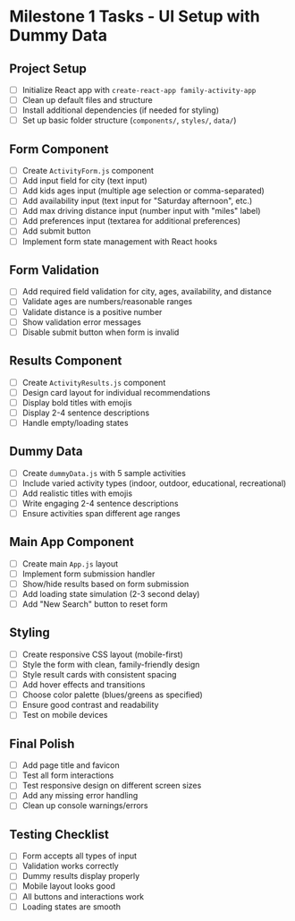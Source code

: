 # Milestone 1 Tasks - UI Setup with Dummy Data

## Project Setup
- [ ] Initialize React app with `create-react-app family-activity-app`
- [ ] Clean up default files and structure
- [ ] Install additional dependencies (if needed for styling)
- [ ] Set up basic folder structure (`components/`, `styles/`, `data/`)

## Form Component
- [ ] Create `ActivityForm.js` component
- [ ] Add input field for city (text input)
- [ ] Add kids ages input (multiple age selection or comma-separated)
- [ ] Add availability input (text input for "Saturday afternoon", etc.)
- [ ] Add max driving distance input (number input with "miles" label)
- [ ] Add preferences input (textarea for additional preferences)
- [ ] Add submit button
- [ ] Implement form state management with React hooks

## Form Validation
- [ ] Add required field validation for city, ages, availability, and distance
- [ ] Validate ages are numbers/reasonable ranges
- [ ] Validate distance is a positive number
- [ ] Show validation error messages
- [ ] Disable submit button when form is invalid

## Results Component
- [ ] Create `ActivityResults.js` component
- [ ] Design card layout for individual recommendations
- [ ] Display bold titles with emojis
- [ ] Display 2-4 sentence descriptions
- [ ] Handle empty/loading states

## Dummy Data
- [ ] Create `dummyData.js` with 5 sample activities
- [ ] Include varied activity types (indoor, outdoor, educational, recreational)
- [ ] Add realistic titles with emojis
- [ ] Write engaging 2-4 sentence descriptions
- [ ] Ensure activities span different age ranges

## Main App Component
- [ ] Create main `App.js` layout
- [ ] Implement form submission handler
- [ ] Show/hide results based on form submission
- [ ] Add loading state simulation (2-3 second delay)
- [ ] Add "New Search" button to reset form

## Styling
- [ ] Create responsive CSS layout (mobile-first)
- [ ] Style the form with clean, family-friendly design
- [ ] Style result cards with consistent spacing
- [ ] Add hover effects and transitions
- [ ] Choose color palette (blues/greens as specified)
- [ ] Ensure good contrast and readability
- [ ] Test on mobile devices

## Final Polish
- [ ] Add page title and favicon
- [ ] Test all form interactions
- [ ] Test responsive design on different screen sizes
- [ ] Add any missing error handling
- [ ] Clean up console warnings/errors

## Testing Checklist
- [ ] Form accepts all types of input
- [ ] Validation works correctly
- [ ] Dummy results display properly
- [ ] Mobile layout looks good
- [ ] All buttons and interactions work
- [ ] Loading states are smooth